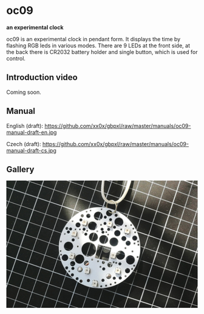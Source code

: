 # oc09

**an experimental clock**

oc09 is an experimental clock in pendant form. It displays the time by flashing RGB leds in various modes. There are 9 LEDs at the front side, at the back there is CR2032 battery holder and single button, which is used for control.

## Introduction video

Coming soon.

## Manual

English (draft):
https://github.com/xx0x/gbpxl/raw/master/manuals/oc09-manual-draft-en.jpg

Czech (draft):
https://github.com/xx0x/gbpxl/raw/master/manuals/oc09-manual-draft-cs.jpg

## Gallery

<img src="https://github.com/xx0x/oc09/raw/master/docs/oc09_white_1200.jpg" width="600" />